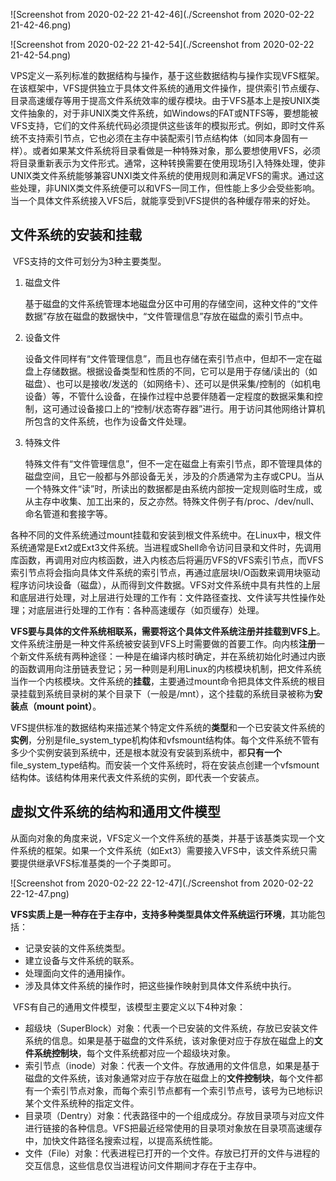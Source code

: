 ![Screenshot from 2020-02-22 21-42-46](./Screenshot from 2020-02-22 21-42-46.png)

![Screenshot from 2020-02-22 21-42-54](./Screenshot from 2020-02-22 21-42-54.png)

​	VPS定义一系列标准的数据结构与操作，基于这些数据结构与操作实现VFS框架。在该框架中，VFS提供独立于具体文件系统的通用文件操作，提供索引节点缓存、目录高速缓存等用于提高文件系统效率的缓存模块。由于VFS基本上是按UNIX类文件抽象的，对于非UNIX类文件系统，如Windows的FAT或NTFS等，要想能被VFS支持，它们的文件系统代码必须提供这些该年的模拟形式。例如，即时文件系统不支持索引节点，它也必须在主存中装配索引节点结构体（如同本身固有一样）。或者如果某文件系统将目录看做是一种特殊对象，那么要想使用VFS，必须将目录重新表示为文件形式。通常，这种转换需要在使用现场引入特殊处理，使非UNIX类文件系统能够兼容UNXI类文件系统的使用规则和满足VFS的需求。通过这些处理，非UNIX类文件系统便可以和VFS一同工作，但性能上多少会受些影响。当一个具体文件系统接入VFS后，就能享受到VFS提供的各种缓存带来的好处。

## 文件系统的安装和挂载

​	VFS支持的文件可划分为3种主要类型。

1. 磁盘文件

   ​	基于磁盘的文件系统管理本地磁盘分区中可用的存储空间，这种文件的“文件数据”存放在磁盘的数据快中，“文件管理信息”存放在磁盘的索引节点中。

2. 设备文件

   ​	设备文件同样有“文件管理信息”，而且也存储在索引节点中，但却不一定在磁盘上存储数据。根据设备类型和性质的不同，它可以是用于存储/读出的（如磁盘）、也可以是接收/发送的（如网络卡）、还可以是供采集/控制的（如机电设备）等，不管什么设备，在操作过程中总要伴随着一定程度的数据采集和控制，这可通过设备接口上的“控制/状态寄存器”进行。用于访问其他网络计算机所包含的文件系统，也作为设备文件处理。

3. 特殊文件

   ​	特殊文件有“文件管理信息”，但不一定在磁盘上有索引节点，即不管理具体的磁盘空间，且它一般都与外部设备无关，涉及的介质通常为主存或CPU。当从一个特殊文件“读”时，所读出的数据都是由系统内部按一定规则临时生成，或从主存中收集、加工出来的，反之亦然。特殊文件例子有/proc、/dev/null、命名管道和套接字等。

​	各种不同的文件系统通过mount挂载和安装到根文件系统中。在Linux中，根文件系统通常是Ext2或Ext3文件系统。当进程或Shell命令访问目录和文件时，先调用库函数，再调用对应内核函数，进入内核态后将遍历VFS的VFS索引节点，而VFS索引节点将会指向具体文件系统的索引节点，再通过底层块I/O函数来调用块驱动程序访问块设备（磁盘），从而得到文件数据。VFS对文件系统中具有共性的上层和底层进行处理，对上层进行处理的工作有：文件路径查找、文件读写共性操作处理；对底层进行处理的工作有：各种高速缓存（如页缓存）处理。

​	**VFS要与具体的文件系统相联系，需要将这个具体文件系统注册并挂载到VFS上**。文件系统注册是一种文件系统被安装到VFS上时需要做的首要工作。向内核**注册**一个新文件系统有两种途径：一种是在编译内核时确定，并在系统初始化时通过内嵌的函数调用向注册链表登记；另一种则是利用Linux的内核模块机制，把文件系统当作一个内核模块。文件系统的**挂载**，主要通过mount命令把具体文件系统的根目录挂载到系统目录树的某个目录下（一般是/mnt），这个挂载的系统目录被称为**安装点（mount point）**。

​	VFS提供标准的数据结构来描述某个特定文件系统的**类型**和一个已安装文件系统的**实例**，分别是file_system_type机构体和vfsmount结构体。每个文件系统不管有多少个实例安装到系统中，还是根本就没有安装到系统中，都**只有一个**file_system_type结构。而安装一个文件系统时，将在安装点创建一个vfsmount结构体。该结构体用来代表文件系统的实例，即代表一个安装点。

## 虚拟文件系统的结构和通用文件模型

​	从面向对象的角度来说，VFS定义一个文件系统的基类，并基于该基类实现一个文件系统的框架。如果一个文件系统（如Ext3）需要接入VFS中，该文件系统只需要提供继承VFS标准基类的一个子类即可。

![Screenshot from 2020-02-22 22-12-47](./Screenshot from 2020-02-22 22-12-47.png)

​	**VFS实质上是一种存在于主存中，支持多种类型具体文件系统运行环境**，其功能包括：

* 记录安装的文件系统类型。
* 建立设备与文件系统的联系。
* 处理面向文件的通用操作。
* 涉及具体文件系统的操作时，把这些操作映射到具体文件系统中执行。

​	VFS有自己的通用文件模型，该模型主要定义以下4种对象：

* 超级块（SuperBlock）对象：代表一个已安装的文件系统，存放已安装文件系统的信息。如果是基于磁盘的文件系统，该对象便对应于存放在磁盘上的**文件系统控制块**，每个文件系统都对应一个超级块对象。
* 索引节点（inode）对象：代表一个文件。存放通用的文件信息，如果是基于磁盘的文件系统，该对象通常对应于存放在磁盘上的**文件控制块**，每个文件都有一个索引节点对象，而每个索引节点都有一个索引节点号，该号为已地标识某个文件系统种的指定文件。
* 目录项（Dentry）对象：代表路径中的一个组成成分。存放目录项与对应文件进行链接的各种信息。VFS把最近经常使用的目录项对象放在目录项高速缓存中，加快文件路径名搜索过程，以提高系统性能。
* 文件（File）对象：代表进程已打开的一个文件。存放已打开的文件与进程的交互信息，这些信息仅当进程访问文件期间才存在于主存中。

